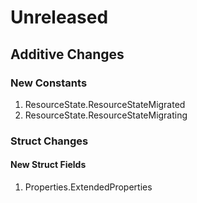 # Unreleased

## Additive Changes

### New Constants

1. ResourceState.ResourceStateMigrated
1. ResourceState.ResourceStateMigrating

### Struct Changes

#### New Struct Fields

1. Properties.ExtendedProperties
